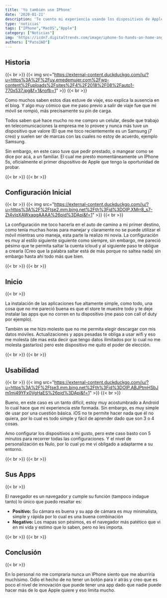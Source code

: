 ```yaml
---
title: 'Yo también use IPhone'
date: '2020-01-21'
description: 'Te cuento mi experiencia usando los dispositivos de Apple. En este caso un IPhone 5s'
type: 'noticias'
tags: ["IPhone","MacOS","Apple"]
category: ["Noticias"]
img: 'https://icdn7.digitaltrends.com/image/iphone-5s-hands-on-home-angle-1200x0.jpg?ver=2'
authors: ["PatoJAD"]
---
```



## Historia

{{< br >}}
{{< img src="https://external-content.duckduckgo.com/iu/?u=https%3A%2F%2Fuy.emedemujer.com%2Fwp-content%2Fuploads%2Fsites%2F4%2F2018%2F08%2Fauto1-770x537.jpg&f=1&nofb=1" >}}
{{< br >}}

Como muchos saben estos días estuve de viaje, eso explica la ausencia en el blog. Y algo muy cómico que me paso previo a salir de viaje fue que mi móvil se rompió, más precisamente su pin de carga.

Todos saben qué hace mucho no me compro un celular, desde que trabajo en telecomunicaciones la empresa me lo provee y nunca más tuve un dispositivo que valore (El que me toco recientemente es un Samsung j7 creo) y suelen ser de marcas con las cuales no estoy de acuerdo, ejemplo Samsung.

Sin embargo, en este caso tuve que pedir prestado, o mangear como se dice por acá, a un familiar. El cual me presto momentáneamente un IPhone 5s, oficialmente el primer dispositivo de Apple que tengo la oportunidad de probar.

{{< br >}}
{{< br >}}

## Configuración Inicial

{{< br >}}
{{< img src="https://external-content.duckduckgo.com/iu/?u=https%3A%2F%2Ftse2.mm.bing.net%2Fth%3Fid%3DOIP.XMrr8_s7-Zt4vlqXAWxaqgAAAA%26pid%3DApi&f=1" >}}
{{< br >}}

La configuración me toco hacerla en el auto de camino a mi primer destino, como tenía muchas horas para manejar y claramente no se puede utilizar el móvil mientras uno maneja, esta parte la realizo mi novia.
La configuración es muy al estilo siguiente siguiente como siempre, sin embargo, me pareció pésimo que te permita saltar la cuenta icloud y al siguiente paso te obligue a crearla (Creo que la palabra saltar está de más porque no saltea nada) sin embargo hasta ahí todo más que bien.

{{< br >}}
{{< br >}}

## Inicio

{{< br >}}

La instalación de las aplicaciones fue altamente simple, como todo, una cosa que no me pareció buena es que el store te muestre todo y te deje instalar las apps que no corren en tu dispositivo (me paso con call of duty por ejemplo).

También se me hizo molesto que no me permita elegir descargar con mis datos móviles. Actualizaciones y apps pesadas te obliga a usar wifi y eso me molesta (de mas esta decir que tengo datos ilimitados por lo cual no me molesta gastarlos) pero este dispositivo me quito el poder de elección.

{{< br >}}
{{< br >}}

## Usabilidad

{{< br >}}
{{< img src="https://external-content.duckduckgo.com/iu/?u=https%3A%2F%2Ftse3.mm.bing.net%2Fth%3Fid%3DOIP.ABJPtmHSbJm1mj49YFx0VgHaES%26pid%3DApi&f=1" >}}
{{< br >}}

Bueno, en este caso es un tanto difícil, estoy muy acostumbrado a Android lo cual hace que mi experiencia este formada. Sin embargo, es muy simple de usar por una cuestión básica. iOS no te permite hacer nada que él no quiera, por lo cual es todo simple y fácil de aprender dado que son 3 o 4 cosas.

Amo configurar los dispositivos a mi gusto, pero este caso basto con 5 minutos para recorrer todas las configuraciones. Y el nivel de personalización es Nulo, por lo cual yo me vi obligado a adaptarme a su entorno.

{{< br >}}
{{< br >}}

## Sus Apps

{{< br >}}

El navegador es un navegador y cumple su función (tampoco indague tanto) lo único que puedo resaltar es:

*	**Positivo:** Su cámara es buena y su app de cámara es muy minimalista, simple y rápida por lo cual es una buena combinación
*	**Negativo:** Los mapas son pésimos, es el navegador más patético que vi en mi vida y estimo que lo saben, pero no les importa.

{{< br >}}
{{< br >}}

## Conclusión

{{< br >}}

En lo personal no me compraría nunca un IPhone siento que me aburriría muchísimo. Odio el hecho de no tener un botón para ir atrás y creo que es poco el nivel de innovación que puede tener una app dado que nadie puede hacer más de lo que Apple quiere y eso limita mucho.
